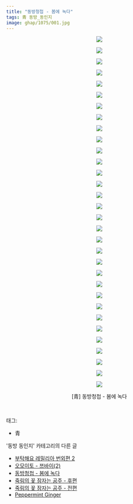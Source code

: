 ```yaml
---
title: "동방청첩 - 봄에 녹다"
tags: 青 동방_동인지
image: ghap/1075/001.jpg
---
```

<div class="article">
<p style="text-align: center; clear: none; float: none;"><img src="{{ site.nasurl }}/ghap/1075/001.jpg"/></p>
<p style="text-align: center; clear: none; float: none;"><img src="{{ site.nasurl }}/ghap/1075/002.jpg"/></p>
<p style="text-align: center; clear: none; float: none;"><img src="{{ site.nasurl }}/ghap/1075/003.jpg"/></p>
<p style="text-align: center; clear: none; float: none;"><img src="{{ site.nasurl }}/ghap/1075/004.jpg"/></p>
<p style="text-align: center; clear: none; float: none;"><img src="{{ site.nasurl }}/ghap/1075/005.jpg"/></p>
<p style="text-align: center; clear: none; float: none;"><img src="{{ site.nasurl }}/ghap/1075/006.jpg"/></p>
<p style="text-align: center; clear: none; float: none;"><img src="{{ site.nasurl }}/ghap/1075/007.jpg"/></p>
<p style="text-align: center; clear: none; float: none;"><img src="{{ site.nasurl }}/ghap/1075/008.jpg"/></p>
<p style="text-align: center; clear: none; float: none;"><img src="{{ site.nasurl }}/ghap/1075/009.jpg"/></p>
<p style="text-align: center; clear: none; float: none;"><img src="{{ site.nasurl }}/ghap/1075/010.jpg"/></p>
<p style="text-align: center; clear: none; float: none;"><img src="{{ site.nasurl }}/ghap/1075/011.jpg"/></p>
<p style="text-align: center; clear: none; float: none;"><img src="{{ site.nasurl }}/ghap/1075/012.jpg"/></p>
<p style="text-align: center; clear: none; float: none;"><img src="{{ site.nasurl }}/ghap/1075/013.jpg"/></p>
<p style="text-align: center; clear: none; float: none;"><img src="{{ site.nasurl }}/ghap/1075/014.jpg"/></p>
<p style="text-align: center; clear: none; float: none;"><img src="{{ site.nasurl }}/ghap/1075/015.jpg"/></p>
<p style="text-align: center; clear: none; float: none;"><img src="{{ site.nasurl }}/ghap/1075/016.jpg"/></p>
<p style="text-align: center; clear: none; float: none;"><img src="{{ site.nasurl }}/ghap/1075/017.jpg"/></p>
<p style="text-align: center; clear: none; float: none;"><img src="{{ site.nasurl }}/ghap/1075/018.jpg"/></p>
<p style="text-align: center; clear: none; float: none;"><img src="{{ site.nasurl }}/ghap/1075/019.jpg"/></p>
<p style="text-align: center; clear: none; float: none;"><img src="{{ site.nasurl }}/ghap/1075/020.jpg"/></p>
<p style="text-align: center; clear: none; float: none;"><img src="{{ site.nasurl }}/ghap/1075/021.jpg"/></p>
<p style="text-align: center; clear: none; float: none;"><img src="{{ site.nasurl }}/ghap/1075/022.jpg"/></p>
<p style="text-align: center; clear: none; float: none;"><img src="{{ site.nasurl }}/ghap/1075/023.jpg"/></p>
<p style="text-align: center; clear: none; float: none;"><img src="{{ site.nasurl }}/ghap/1075/024.jpg"/></p>
<p style="text-align: center; clear: none; float: none;"><img src="{{ site.nasurl }}/ghap/1075/025.jpg"/></p>
<p style="text-align: center; clear: none; float: none;"><img src="{{ site.nasurl }}/ghap/1075/026.jpg"/></p>
<p style="text-align: center; clear: none; float: none;"><img src="{{ site.nasurl }}/ghap/1075/027.jpg"/></p>
<p style="text-align: center; clear: none; float: none;"><img src="{{ site.nasurl }}/ghap/1075/028.jpg"/></p>
<p style="text-align: center; clear: none; float: none;"><img src="{{ site.nasurl }}/ghap/1075/029.jpg"/></p>
<p style="text-align: center; clear: none; float: none;"><img src="{{ site.nasurl }}/ghap/1075/030.jpg"/></p>
<p style="text-align: center; clear: none; float: none;"><img src="{{ site.nasurl }}/ghap/1075/031.jpg"/></p>
<p style="text-align: center; clear: none; float: none;"><img src="{{ site.nasurl }}/ghap/1075/032.jpg"/></p>
<p style="text-align: center; clear: none; float: none;">[青] 동방청첩 - 봄에 녹다</p>
<p><br/></p>
</div><div class="tagTrail">
<p>태그: </p>
<ul>
<li>青</li>
</ul>
</div><div class="another">
<p>'동방 동인지' 카테고리의 다른 글</p>
<ul>
<li><a href="/2016-07-24-ghap_1077">부탁해요 레밀리아 번외편 2</a></li>
<li><a href="/2016-07-24-ghap_1076">오모이토 - 쯔바이(2)</a></li>
<li><a href="/2016-07-24-ghap_1075">동방청첩 - 봄에 녹다</a></li>
<li><a href="/2016-07-24-ghap_1074">죽림의 꽃 잠자는 공주 - 후편</a></li>
<li><a href="/2016-07-24-ghap_1073">죽림의 꽃 잠자는 공주 - 전편</a></li>
<li><a href="/2016-07-24-ghap_1072">Peppermint Ginger</a></li>
</ul>
</div><div class="cb_module cb_fluid">
<div class="cb_wrt cb_profile">
</div><!-- commentList close -->
</div>
<br/>
<p id="refer"></p>
<br/>
